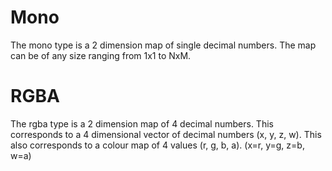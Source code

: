 # Mono

The mono type is a 2 dimension map of single decimal numbers. The map can be of any size ranging from 1x1 to NxM.

# RGBA

The rgba type is a 2 dimension map of 4 decimal numbers. This corresponds to a 4 dimensional vector of decimal numbers (x, y, z, w). This also corresponds to a colour map of 4 values (r, g, b, a). (x=r, y=g, z=b, w=a)